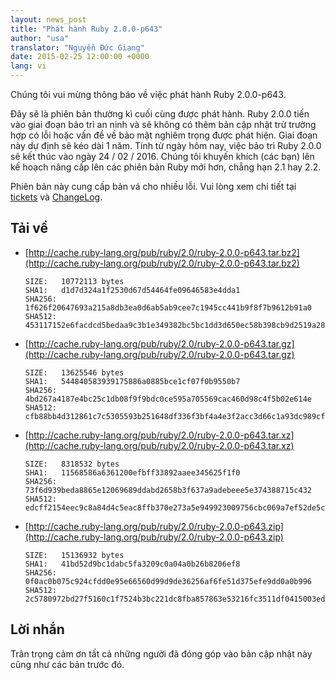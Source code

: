 ```yaml
---
layout: news_post
title: "Phát hành Ruby 2.0.0-p643"
author: "usa"
translator: "Nguyễn Đức Giang"
date: 2015-02-25 12:00:00 +0000
lang: vi
---
```


Chúng tôi vui mừng thông báo về việc phát hành Ruby 2.0.0-p643.

Đây sẽ là phiên bản thường kì cuối cùng được phát hành. Ruby 2.0.0 tiến vào giai đoạn bảo trì an ninh và sẽ không có thêm bản cập nhật trừ trường hợp có lỗi hoặc vấn đề về bảo mật nghiêm trọng được phát hiện. Giai đoạn này dự định sẽ kéo dài 1 năm. Tính từ ngày hôm nay, việc bảo trì Ruby 2.0.0 sẽ kết thúc vào ngày 24 / 02 / 2016. Chúng tôi khuyến khích (các bạn) lên kế hoạch nâng cấp lên các phiên bản Ruby mới hơn, chẳng hạn 2.1 hay 2.2.

Phiên bản này cung cấp bản vá cho nhiều lỗi. Vui lòng xem chi tiết tại [tickets](https://bugs.ruby-lang.org/projects/ruby-200/issues?set_filter=1&status_id=5) và [ChangeLog](http://svn.ruby-lang.org/repos/ruby/tags/v2_0_0_643/ChangeLog).

## Tải về

* [http://cache.ruby-lang.org/pub/ruby/2.0/ruby-2.0.0-p643.tar.bz2](http://cache.ruby-lang.org/pub/ruby/2.0/ruby-2.0.0-p643.tar.bz2)

      SIZE:   10772113 bytes
      SHA1:   d1d7d324a1f2530d67d54464fe09646583e4dda1
      SHA256: 1f626f20647693a215a8db3ea0d6ab5ab9cee7c1945cc441b9f8f7b9612b91a0
      SHA512: 453117152e6facdcd5bedaa9c3b1e349382bc5bc1dd3d650ec58b398cb9d2519a2822d05da10bcc5dbbb4f513fc5fef310caa3529d176fa2d453befb28e4d83a

* [http://cache.ruby-lang.org/pub/ruby/2.0/ruby-2.0.0-p643.tar.gz](http://cache.ruby-lang.org/pub/ruby/2.0/ruby-2.0.0-p643.tar.gz)

      SIZE:   13625546 bytes
      SHA1:   544840583939175886a0885bce1cf07f0b9550b7
      SHA256: 4bd267a4187e4bc25c1db08f9f9bdc0ce595a705569cac460d98c4f5b02e614e
      SHA512: cfb88bb4d312861c7c5305593b251648df336f3bf4a4e3f2acc3d66c1a93dc989cf5b60ce9158418ef3fbe4b2e41e7bc86e08942a6624441cfe1297325166b32

* [http://cache.ruby-lang.org/pub/ruby/2.0/ruby-2.0.0-p643.tar.xz](http://cache.ruby-lang.org/pub/ruby/2.0/ruby-2.0.0-p643.tar.xz)

      SIZE:   8318532 bytes
      SHA1:   11568586a6361200efbff33892aaee345625f1f0
      SHA256: 73f6d939beda8865e12069689ddabd2658b3f637a9adebeee5e374388715c432
      SHA512: edcff2154eec9c8a84d4c5eac8ffb370e273a5e949923009756cbc069a7ef52de5c91981bd726ae5043bc2784d8ff5080444bc29d0693abc08ff66a8783a7cbc

* [http://cache.ruby-lang.org/pub/ruby/2.0/ruby-2.0.0-p643.zip](http://cache.ruby-lang.org/pub/ruby/2.0/ruby-2.0.0-p643.zip)

      SIZE:   15136932 bytes
      SHA1:   41bd52d9bc1dabc5fa3209c0a04a0b26b8206ef8
      SHA256: 0f0ac0b075c924cfdd0e95e66560d99d9de36256af6fe51d375efe9dd0a0b996
      SHA512: 2c5780972bd27f5160c1f7524b3bc221dc8fba857863e53216fc3511df0415003ed1d4bc8c49533a34eedab0de72a261e5d4f2cecc251c64be843194ce3efbb6

## Lời nhắn

Trân trọng cảm ơn tất cả những người đã đóng góp vào bản cập nhật này cũng như các bản trước đó.
